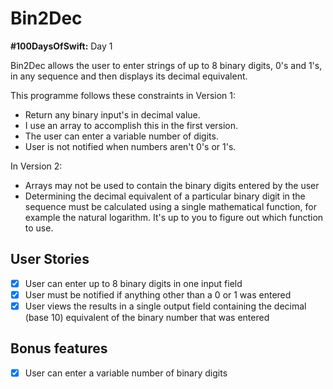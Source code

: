 # Bin2Dec

**#100DaysOfSwift:** Day 1

Bin2Dec allows the user to enter strings of up to 8 binary digits, 0's
and 1's, in any sequence and then displays its decimal equivalent.

This programme follows these constraints in Version 1:

- Return any binary input's in decimal value.
- I use an array to accomplish this in the first version.
- The user can enter a variable number of digits.
- User is not notified when numbers aren't 0's or 1's.

In Version 2:

-   Arrays may not be used to contain the binary digits entered by the user
-   Determining the decimal equivalent of a particular binary digit in the
    sequence must be calculated using a single mathematical function, for
    example the natural logarithm. It's up to you to figure out which function
    to use.

## User Stories

-   [x] User can enter up to 8 binary digits in one input field
-   [x] User must be notified if anything other than a 0 or 1 was entered
-   [x] User views the results in a single output field containing the decimal (base 10) equivalent of the binary number that was entered

## Bonus features

-   [x] User can enter a variable number of binary digits

